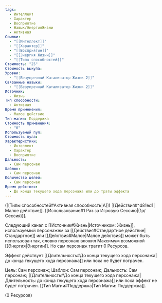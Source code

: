```yaml
---
tags:
  - Интеллект
  - Характер
  - Восприятие
  - Навык/ЭнергияЖизни
  - Активная
Ссылки:
  - "[[Интеллект]]"
  - "[[Характер]]"
  - "[[Восприятие]]"
  - "[[Энергия Жизни]]"
  - "[[Типы способностей]]"
Стоимость: "25"
Стоимость выкупа: 
Уровни:
  - "[[Безупречный Катализатор Жизни 2]]"
Связанные навыки:
  - "[[Безупречный Катализатор Жизни 2]]"
Источник:
  - Жизнь
Тип способности:
  - Активная
Время применения:
  - Малое действие
Тип магии: Поддержка
Стоимость применения:
  - "0"
Используемый пул: 
Стоимость пула: 
Характеристики:
  - Интеллект
  - Характер
  - Восприятие
Дальность:
  - Сам персонаж
Шаблон:
  - Сам персонаж
Количество целей:
  - Сам персонаж
Время действия:
  - До конца текущего хода персонажа или до траты эффекта
---
```

([[Типы способностей#Активная способность|А]]) [[Действия#^d81ed1|Малое действие]]. [[Использование#1 Раз за Игровую Сессию|(1р/Сессия)]]. 

Следующий канал с [[Источник#Жизнь|Источником: Жизнь]], используемый персонажем за [[Действия#Стандартное действие|Стандартное]] или [[Действия#Малое|Малое действия]] может быть использован так, словно персонаж вложил Максимум возможной [[Энергия|Энергии]]. Но сам персонаж тратит 0 Ресурсов.   

Эффект действует [[Длительность#До конца текущего хода персонажа| до конца текущего хода персонажа]] или пока не будет потрачен. 

Цель: Сам персонаж; Шаблон: Сам персонаж; Дальность: Сам персонаж; [[Длительность#До конца текущего хода персонажа|Длительность: до конца текущего хода персонажа]] или пока эффект не будет потрачен. [[Тип Магии#Поддержка|Тип Магии: Поддержка]].

(0 Ресурсов)
